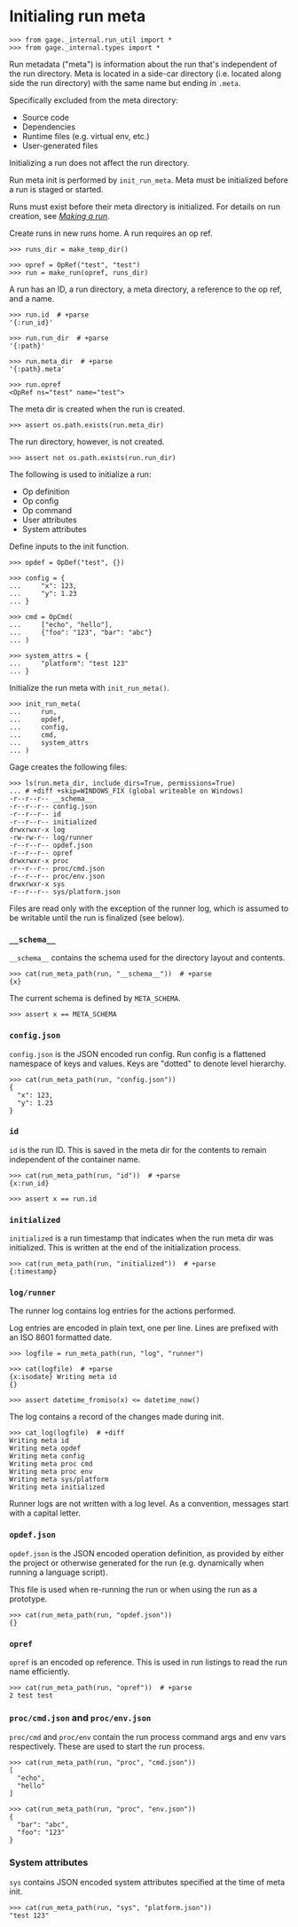 # Initialing run meta

    >>> from gage._internal.run_util import *
    >>> from gage._internal.types import *

Run metadata ("meta") is information about the run that's independent of
the run directory. Meta is located in a side-car directory (i.e. located
along side the run directory) with the same name but ending in `.meta`.

Specifically excluded from the meta directory:

- Source code
- Dependencies
- Runtime files (e.g. virtual env, etc.)
- User-generated files

Initializing a run does not affect the run directory.

Run meta init is performed by `init_run_meta`. Meta must be initialized
before a run is staged or started.

Runs must exist before their meta directory is initialized. For details
on run creation, see [_Making a run_](topic-run-lifecycle-1-make-run.md).

Create runs in new runs home. A run requires an op ref.

    >>> runs_dir = make_temp_dir()

    >>> opref = OpRef("test", "test")
    >>> run = make_run(opref, runs_dir)

A run has an ID, a run directory, a meta directory, a reference to the
op ref, and a name.

    >>> run.id  # +parse
    '{:run_id}'

    >>> run.run_dir  # +parse
    '{:path}'

    >>> run.meta_dir  # +parse
    '{:path}.meta'

    >>> run.opref
    <OpRef ns="test" name="test">

The meta dir is created when the run is created.

    >>> assert os.path.exists(run.meta_dir)

The run directory, however, is not created.

    >>> assert not os.path.exists(run.run_dir)

The following is used to initialize a run:

- Op definition
- Op config
- Op command
- User attributes
- System attributes

Define inputs to the init function.

    >>> opdef = OpDef("test", {})

    >>> config = {
    ...     "x": 123,
    ...     "y": 1.23
    ... }

    >>> cmd = OpCmd(
    ...     ["echo", "hello"],
    ...     {"foo": "123", "bar": "abc"}
    ... )

    >>> system_attrs = {
    ...     "platform": "test 123"
    ... }

Initialize the run meta with `init_run_meta()`.

    >>> init_run_meta(
    ...     run,
    ...     opdef,
    ...     config,
    ...     cmd,
    ...     system_attrs
    ... )

Gage creates the following files:

    >>> ls(run.meta_dir, include_dirs=True, permissions=True)
    ... # +diff +skip=WINDOWS_FIX (global writeable on Windows)
    -r--r--r-- __schema__
    -r--r--r-- config.json
    -r--r--r-- id
    -r--r--r-- initialized
    drwxrwxr-x log
    -rw-rw-r-- log/runner
    -r--r--r-- opdef.json
    -r--r--r-- opref
    drwxrwxr-x proc
    -r--r--r-- proc/cmd.json
    -r--r--r-- proc/env.json
    drwxrwxr-x sys
    -r--r--r-- sys/platform.json

Files are read only with the exception of the runner log, which is
assumed to be writable until the run is finalized (see below).

### `__schema__`

`__schema__` contains the schema used for the directory layout and
contents.

    >>> cat(run_meta_path(run, "__schema__"))  # +parse
    {x}

The current schema is defined by `META_SCHEMA`.

    >>> assert x == META_SCHEMA

### `config.json`

`config.json` is the JSON encoded run config. Run config is a flattened
namespace of keys and values. Keys are "dotted" to denote level
hierarchy.

    >>> cat(run_meta_path(run, "config.json"))
    {
      "x": 123,
      "y": 1.23
    }

### `id`

`id` is the run ID. This is saved in the meta dir for the contents to
remain independent of the container name.

    >>> cat(run_meta_path(run, "id"))  # +parse
    {x:run_id}

    >>> assert x == run.id

### `initialized`

`initialized` is a run timestamp that indicates when the run meta dir
was initialized. This is written at the end of the initialization
process.

    >>> cat(run_meta_path(run, "initialized"))  # +parse
    {:timestamp}

### `log/runner`

The runner log contains log entries for the actions performed.

Log entries are encoded in plain text, one per line. Lines are prefixed
with an ISO 8601 formatted date.

    >>> logfile = run_meta_path(run, "log", "runner")

    >>> cat(logfile)  # +parse
    {x:isodate} Writing meta id
    {}

    >>> assert datetime_fromiso(x) <= datetime_now()

The log contains a record of the changes made during init.

    >>> cat_log(logfile)  # +diff
    Writing meta id
    Writing meta opdef
    Writing meta config
    Writing meta proc cmd
    Writing meta proc env
    Writing meta sys/platform
    Writing meta initialized

Runner logs are not written with a log level. As a convention, messages
start with a capital letter.

### `opdef.json`

`opdef.json` is the JSON encoded operation definition, as provided by
either the project or otherwise generated for the run (e.g. dynamically
when running a language script).

This file is used when re-running the run or when using the run as a
prototype.

    >>> cat(run_meta_path(run, "opdef.json"))
    {}

### `opref`

`opref` is an encoded op reference. This is used in run listings to read
the run name efficiently.

    >>> cat(run_meta_path(run, "opref"))  # +parse
    2 test test

### `proc/cmd.json` and `proc/env.json`

`proc/cmd` and `proc/env` contain the run process command args and env
vars respectively. These are used to start the run process.

    >>> cat(run_meta_path(run, "proc", "cmd.json"))
    [
      "echo",
      "hello"
    ]

    >>> cat(run_meta_path(run, "proc", "env.json"))
    {
      "bar": "abc",
      "foo": "123"
    }

### System attributes

`sys` contains JSON encoded system attributes specified at the time of
meta init.

    >>> cat(run_meta_path(run, "sys", "platform.json"))
    "test 123"
